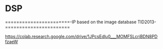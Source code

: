 # DSP

=======================-IP based on the image database TID2013-=======================

https://colab.research.google.com/drive/1JPcsEdlu0___MOMFSLcriBDN8PDfzaeW
